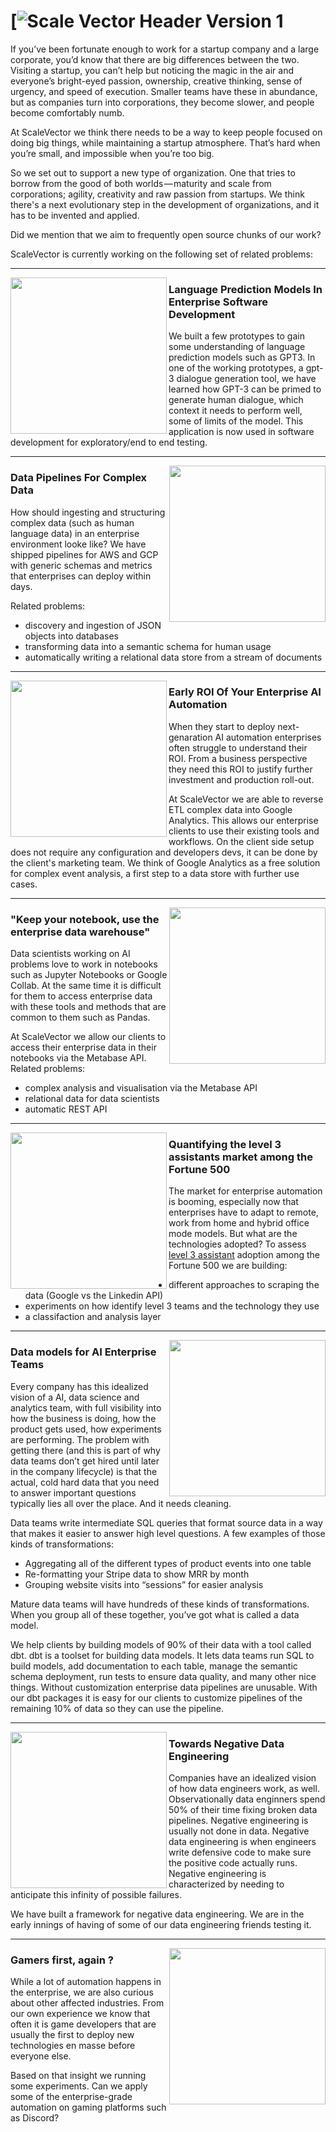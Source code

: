 # [![Scale Vector Header Version 1](https://github.com/scale-vector/.github/blob/main/Scale-Vector-Web-Banner-2.jpg)
 
If you’ve been fortunate enough to work for a startup company and a large corporate, you’d know that there are big differences between the two. Visiting a startup, you can’t help but noticing the magic in the air and everyone’s bright-eyed passion, ownership, creative thinking, sense of urgency, and speed of execution. Smaller teams have these in abundance, but as companies turn into corporations, they become slower, and people become comfortably numb.

At ScaleVector we think there needs to be a way to keep people focused on doing big things, while maintaining a startup atmosphere. That’s hard when you’re small, and impossible when you’re too big.

So we set out to support a new type of organization. One that tries to borrow from the good of both worlds — maturity and scale from corporations; agility, creativity and raw passion from startups. We think there's a next evolutionary step in the development of organizations, and it has to be invented and applied.

Did we mention that we aim to frequently open source chunks of our work? 

ScaleVector is currently working on the following set of related problems:

 ---
 
 <p>
  <img width="250" align='left' src="https://github.com/scale-vector/.github/blob/main/circle-1.png">
</p>
 
### Language Prediction Models In Enterprise Software Development 

We built a few prototypes to gain some understanding of language prediction models such as GPT3. In one of the working prototypes, a gpt-3 dialogue generation tool, we have learned how GPT-3 can be primed to generate human dialogue, which context it needs to perform well, some of limits of the model.
This application is now used in software development for exploratory/end to end testing.

 ---
 
 <p>
  <img width="250" align='right' src="https://github.com/scale-vector/.github/blob/main/circle-2.png">
</p>
 
### Data Pipelines For Complex Data

How should ingesting and structuring complex data (such as human language data) in an enterprise environment looke like? 
We have shipped pipelines for AWS and GCP with generic schemas and metrics that enterprises can deploy within days.

Related problems:
- discovery and ingestion of JSON objects into databases
- transforming data into a semantic schema for human usage
- automatically writing a relational data store from a stream of documents

 ---
 
 <p>
  <img width="250" align='left' src="https://github.com/scale-vector/.github/blob/main/circle-7.png">
</p>
 
### Early ROI Of Your Enterprise AI Automation

When they start to deploy next-genaration AI automation enterprises often struggle to understand their ROI. From a business perspective they need this ROI to justify further investment and production roll-out.

At ScaleVector we are able to reverse ETL complex data into Google Analytics. This allows our enterprise clients to use their existing tools and workflows. 
On the client side setup does not require any configuration and developers devs, it can be done by the client's marketing team. We think of Google Analytics as a free solution for complex event analysis, a first step to a data store with further use cases.
 
 ---
 
 <p>
  <img width="250" align='right' src="https://github.com/scale-vector/.github/blob/main/circle-8.png">
</p>
 
### "Keep your notebook, use the enterprise data warehouse"  

Data scientists working on AI problems love to work in notebooks such as Jupyter Notebooks or Google Collab. 
At the same time it is difficult for them to access enterprise data with these tools and methods that are common to them such as Pandas.  

At ScaleVector we allow our clients to access their enterprise data in their notebooks via the Metabase API. 
Related problems:
- complex analysis and visualisation via the Metabase API
- relational data for data scientists
- automatic REST API

 ---
 
 <p>
  <img width="250" align='left' src="https://github.com/scale-vector/.github/blob/main/circle-4.png">
</p>
 
### Quantifying the level 3 assistants market among the Fortune 500  

The market for enterprise automation is booming, especially now that enterprises have to adapt to remote, work from home and hybrid office mode models. 
But what are the technologies adopted? To assess [level 3 assistant](https://rasa.com/blog/5-levels-of-conversational-ai-2020-update/) adoption among the Fortune 500 we are building:
- different approaches to scraping the data (Google vs the Linkedin API)
- experiments on how identify level 3 teams and the technology they use
- a classifaction and analysis layer

 ---
 
 <p>
  <img width="250" align='right' src="https://github.com/scale-vector/.github/blob/main/circle-3.png">
</p>
 
### Data models for AI Enterprise Teams  

Every company has this idealized vision of a AI, data science and analytics team, with full visibility into how the business is doing, how the product gets used, how experiments are performing. The problem with getting there (and this is part of why data teams don’t get hired until later in the company lifecycle) is that the actual, cold hard data that you need to answer important questions typically lies all over the place. And it needs cleaning. 

Data teams write intermediate SQL queries that format source data in a way that makes it easier to answer  high level questions. A few examples of those kinds of transformations:
- Aggregating all of the different types of product events into one table
- Re-formatting your Stripe data to show MRR by month
- Grouping website visits into “sessions” for easier analysis

Mature data teams will have hundreds of these kinds of transformations. When you group all of these together, you’ve got what is called a data model.

We help clients by building models of 90% of their data with a tool called dbt. dbt is a toolset for building data models. It lets data teams run SQL to build models, add documentation to each table, manage the semantic schema deployment, run tests to ensure data quality, and many other nice things. Without customization enterprise data pipelines are unusable. With our dbt packages it is easy for our clients to customize pipelines of the remaining 10% of data so they can use the pipeline.

 ---
 
 <p>
  <img width="250" align='left' src="https://github.com/scale-vector/.github/blob/main/circle-6.png">
</p>
 
### Towards Negative Data Engineering  

Companies have an idealized vision of how data engineers work, as well. Observationally data enginners spend 50% of their time fixing broken data pipelines. Negative engineering is usually not done in data. Negative data engineering is when engineers write defensive code to make sure the positive code actually runs. Negative engineering is characterized by needing to anticipate this infinity of possible failures.

We have built a framework for negative data engineering. We are in the early innings of having of some of our data engineering friends testing it. 

 ---
 
 <p>
  <img width="250" align='right' src="https://github.com/scale-vector/.github/blob/main/circle-5.png">
</p>

### Gamers first, again ?   

While a lot of automation happens in the enterprise, we are also curious about other affected industries. From our own experience we know that often it is game developers that are usually the first to deploy new technologies en masse before everyone else. 

Based on that insight we running some experiments. Can we apply some of the enterprise-grade automation on gaming platforms such as Discord?  


